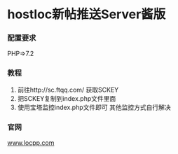 # hostloc新帖推送Server酱版

### 配置要求
PHP=>7.2

### 教程
1. 前往http://sc.ftqq.com/ 获取SCKEY
2. 把SCKEY复制到index.php文件里面
3. 使用宝塔监控index.php文件即可
   其他监控方式自行解决

### 官网
www.locpp.com
